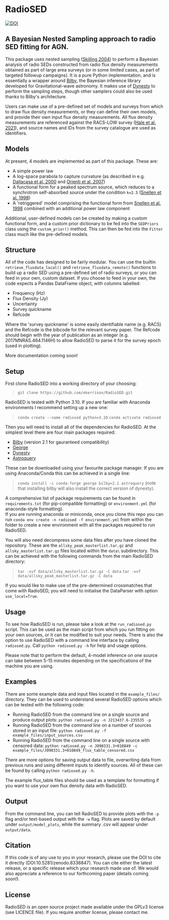 # RadioSED

[![DOI](https://zenodo.org/badge/682385260.svg)](https://zenodo.org/badge/latestdoi/682385260)

## A Bayesian Nested Sampling approach to radio SED fitting for AGN.

This package uses nested sampling ([Skilling 2004](https://doi.org/10.1063/1.1835238)) to perform a Bayesian analysis of radio SEDs constructed from radio flux density measurements
obtained as part of large area surveys (or in some limited cases, as part of targeted followup campaigns). It is a pure Python implementation, and is essentially a wrapper around [Bilby](https://lscsoft.docs.ligo.org/bilby/#),
 the Bayesian inference library developed for Gravitational-wave astronomy. It makes use of [Dynesty](https://dynesty.readthedocs.io/en/latest/index.html) to perform the sampling steps,
 though other samplers could also be used thanks to Bilby's architecture.

Users can make use of a pre-defined set of models and surveys from which to draw
flux density measurements, or they can define their own models, and provide their own input flux density measurements. All flux density measurements are referenced against the RACS-LOW survey 
([Hale et al. 2021](https://ui.adsabs.harvard.edu/abs/2021PASA...38...58H/abstract)), and source names and IDs from the survey catalogue are used as identifiers.

## Models

At present, 4 models are implemented as part of this package. These are: 
- A simple power law
- A log-space parabola to capture curvature (as described in e.g. [Dallacasa et al. 2000](https://ui.adsabs.harvard.edu/abs/2000A%26A...363..887D/abstract) and [Orienti et al. 2007](https://ui.adsabs.harvard.edu/abs/2007A%26A...461..923O/abstract))
- A functional form for a peaked spectrum source, which reduces to a synchrotron self-absorbed source under the condition `k=2.5` ([Snellen et al. 1998](10.1051/aas:1998281))
- A 'retriggered' model comprising the functional form from [Snellen et al. 1998](10.1051/aas:1998281) combined with an additional power law component

Additional, user-defined models can be created by making a custom functional form, and a custom prior dictionary to be fed into the `SEDPriors` class using the `custom_prior()` method.
This can then be fed into the `Fitter` class much like the pre-defined models.

## Structure

All of the code has designed to be fairly modular. You can use the builtin `retrieve_fluxdata_local()` and `retrieve_fluxdata_remote()` functions to build up a radio SED using a pre-defined set of radio
surveys, or you can feed in your own, custom dataset. If you choose to feed in your own, the code expects a Pandas DataFrame object, with columns labelled: 
- Frequency (Hz)
- Flux Density (Jy)
- Uncertainty
- Survey quickname
- Refcode

Where the 'survey quickname' is some easily identifiable name (e.g. RACS) and the Refcode is the bibcode for the relevant survey paper. The Refcode should begin with the year of publication as an integer (e.g. 2017MNRAS.464.1146H) to allow RadioSED to parse it for the survey epoch (used in plotting).

More documentation coming soon!

## Setup

First clone RadioSED into a working directory of your choosing:
> `git clone https://github.com/ekerrison/RadioSED.git`

RadioSED is tested with Python 3.10. If you are familiar with Anaconda environments I recommend setting up a new one:
> `conda create --name radiosed python=3.10`
> `conda activate radiosed`

Then you will need to install all of the dependencies for RadioSED. At the simplest level there are four main packages required:
- [Bilby](https://lscsoft.docs.ligo.org/bilby/#) (version 2.1 for gauranteed compatibility)
- [George](https://george.readthedocs.io/en/latest/)
- [Dynesty](https://dynesty.readthedocs.io/en/latest/index.html)
- [Astroquery](https://astroquery.readthedocs.io/en/latest/)

These can be downloaded using your favourite package manager. If you are using Anaconda/Conda this can be achieved in a single line:
> `conda install -c conda-forge george bilby=2.1 astroquery`
(note that installing bilby will also install the correct version of dynesty).

A comprehensive list of package requirements can be found in `requirements.txt` (for pip-compatible formatting) or `environment.yml` (for anaconda-style formatting).  
If you are running anaconda or miniconda, once you clone this repo you can run `conda env create -n radiosed -f environment.yml` from within the folder to create a new environment
with all the packages required to run RadioSED.

You will also need decompress some data files after you have cloned the repository. These are the `allsky_peak_masterlist.tar.gz` and `allsky_masterlist.tar.gz` files located within the `data\` subdirectory.
This can be achieved with the following commands from the main RadioSED directory:
> `tar -xvf data/allsky_masterlist.tar.gz -C data`
> `tar -xvf data/allsky_peak_masterlist.tar.gz -C data`

If you would like to make use of the pre-determined crossmatches that come with RadioSED, you will need to initialise the DataParser with option `use_local=True`.

## Usage

To see how RadioSED is run, please take a look at the `run_radiosed.py` script. This can be used as the main script from which you run fitting on your own sources, or it can
be modified to suit your needs. There is also the option to use RadioSED with a command line interface by calling `radiosed.py`. Call `python radiosed.py -h` for help and usage options.

Please note that to perform the default, 4-model inference on one source can take between 5-15 minutes depending on the specifications of the machine you are using.

## Examples
There are some example data and input files located in the `example_files/` directory. They can be used to understand several RadioSED options which can be tested with the following code:
- Running RadioSED from the command line on a single source and produce output plots: `python radiosed.py -n J213437.6-235535 -p`
- Running RadioSED from the command line on a number of sources stored in an input file: `python radiosed.py -f example_files/input_sources.csv`
- Running RadioSED from the command line on a single source with censored data: `python radiosed.py -n J090331.3+010849 -c example_files/J090331.3+010849_flux_table_censored.csv`

There are more options for saving output data to file, overwriting data from previous runs and using different inputs to identify sources. All of these can be found by calling `python radiosed.py -h`.

The example flux_table files should be used as a template for formatting if you want to use your own flux density data with RadioSED.

## Output
From the command line, you can tell RadioSED to provide plots with the `-p` flag and/or text-based output with the `-w` flag. Plots are saved by default under `output/model_plots`, while the 
summary .csv will appear under `output/data`.

## Citation

If this code is of any use to you in your research, please use the DOI to cite it directly (DOI:10.5281/zenodo.8336847). You can cite either the latest release, or a specific release which your research made use of. We would also appreciate a reference to our forthcoming paper (details coming soon!).

## License

RadioSED is an open source project made available under the GPLv3 license (see LICENCE file). If you require another license, please contact me.
